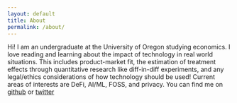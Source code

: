 ```yaml
---
layout: default
title: About
permalink: /about/
---
```


Hi! I am an undergraduate at the University of Oregon studying economics. I love reading and learning about the impact of technology in real world situations. This includes product-market fit, the estimation of treatment effects through quantitative research like diff-in-diff experiments, and any legal/ethics considerations of how technology should be used! Current areas of interests are DeFi, AI/ML, FOSS, and privacy. You can find me on [github](https://github.com/0xkrabbypatty) or [twitter](https://twitter.com/joe314158)
